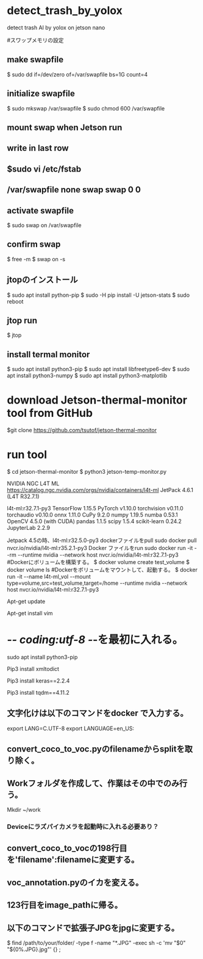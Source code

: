 # detect_trash_by_yolox
detect trash AI by yolox on jetson nano

#スワップメモリの設定
## make swapfile
$ sudo dd if=/dev/zero of=/var/swapfile bs=1G count=4
## initialize swapfile
$ sudo mkswap /var/swapfile
$ sudo chmod 600 /var/swapfile
## mount swap when Jetson run
## write in last row
$sudo vi /etc/fstab
-------------------------
/var/swapfile          none        swap          swap       0 0
-------------------------
## activate swapfile
$ sudo swap on /var/swapfile
## confirm swap
$ free -m
$ swap on -s

## jtopのインストール
$ sudo apt install python-pip
$ sudo -H pip install -U jetson-stats
$ sudo reboot
## jtop run
$ jtop

## install termal monitor
$ sudo apt install python3-pip
$ sudo apt install libfreetype6-dev
$ sudo apt install python3-numpy
$ sudo apt install python3-matplotlib
# download Jetson-thermal-monitor tool from GitHub
$git clone https://github.com/tsutof/jetson-thermal-monitor
# run tool
$ cd jetson-thermal-monitor
$ python3 jetson-temp-monitor.py

NVIDIA NGC L4T ML
https://catalog.ngc.nvidia.com/orgs/nvidia/containers/l4t-ml
JetPack 4.6.1 (L4T R32.7.1)

l4t-ml:r32.7.1-py3
TensorFlow 1.15.5
PyTorch v1.10.0
torchvision v0.11.0
torchaudio v0.10.0
onnx 1.11.0
CuPy 9.2.0
numpy 1.19.5
numba 0.53.1
OpenCV 4.5.0 (with CUDA)
pandas 1.1.5
scipy 1.5.4
scikit-learn 0.24.2
JupyterLab 2.2.9

Jetpack 4.5の時、l4t-ml:r32.5.0-py3
dockerファイルをpull
sudo docker pull nvcr.io/nvidia/l4t-ml:r35.2.1-py3
Docker ファイルをrun
sudo docker run -it --rm --runtime nvidia --network host nvcr.io/nvidia/l4t-ml:r32.7.1-py3
#Dockerにボリュームを構築する。
$ docker volume create test_volume
$ docker volume ls
#Dockerをボリュームをマウントして、起動する。
$ docker run -it --name l4t-ml_vol --mount type=volume,src=test_volume,target=/home --runtime nvidia --network host nvcr.io/nvidia/l4t-ml:r32.7.1-py3


Apt-get update

Apt-get install vim 

# -*- coding:utf-8 -*-を最初に入れる。

sudo apt install python3-pip

Pip3 install xmltodict

Pip3 install keras==2.2.4

Pip3 install tqdm==4.11.2

## 文字化けは以下のコマンドをdocker で入力する。
export LANG=C.UTF-8
export LANGUAGE=en_US:

## convert_coco_to_voc.pyのfilenameからsplitを取り除く。
## Workフォルダを作成して、作業はその中でのみ行う。
Mkdir ~/work



### Deviceにラズパイカメラを起動時に入れる必要あり？


## convert_coco_to_vocの198行目を'filename':filenameに変更する。
## voc_annotation.pyのイカを変える。
## 123行目をimage_pathに帰る。
## 以下のコマンドで拡張子JPGをjpgに変更する。
$ find /path/to/your/folder/ -type f -name "*.JPG" -exec sh -c 'mv "$0" "${0%.JPG}.jpg"' {} \;
